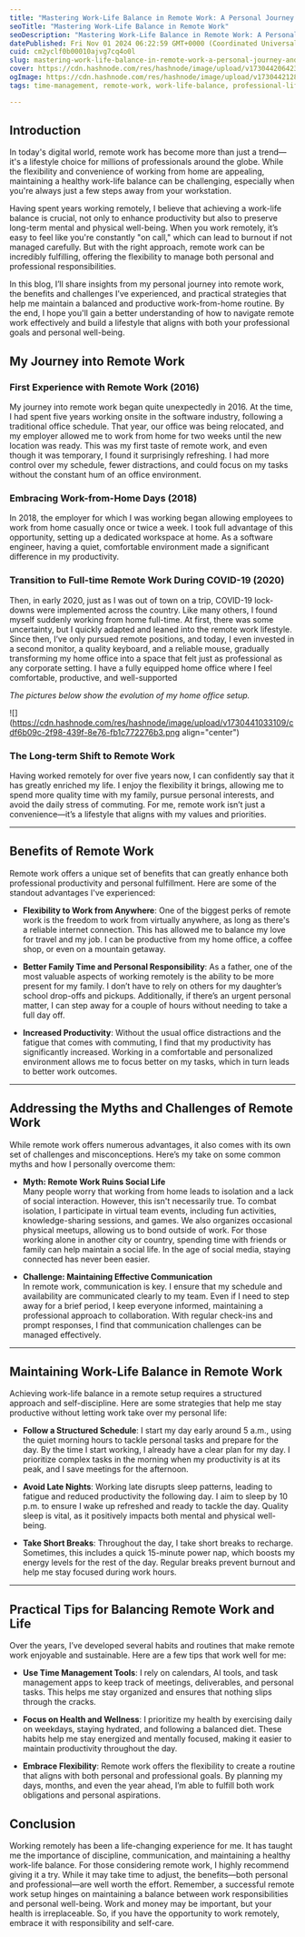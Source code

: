 ```yaml
---
title: "Mastering Work-Life Balance in Remote Work: A Personal Journey and Practical Tips"
seoTitle: "Mastering Work-Life Balance in Remote Work"
seoDescription: "Mastering Work-Life Balance in Remote Work: A Personal Journey and Practical Tips"
datePublished: Fri Nov 01 2024 06:22:59 GMT+0000 (Coordinated Universal Time)
cuid: cm2yclf0b00010ajvg7cq4o0l
slug: mastering-work-life-balance-in-remote-work-a-personal-journey-and-practical-tips
cover: https://cdn.hashnode.com/res/hashnode/image/upload/v1730442064230/91edf78f-9ab8-493a-b6ce-09a09feea2d1.png
ogImage: https://cdn.hashnode.com/res/hashnode/image/upload/v1730442128451/5c63578b-d1aa-4362-9e8d-7408b9621052.png
tags: time-management, remote-work, work-life-balance, professional-life

---
```


## Introduction

In today's digital world, remote work has become more than just a trend—it's a lifestyle choice for millions of professionals around the globe. While the flexibility and convenience of working from home are appealing, maintaining a healthy work-life balance can be challenging, especially when you're always just a few steps away from your workstation.

Having spent years working remotely, I believe that achieving a work-life balance is crucial, not only to enhance productivity but also to preserve long-term mental and physical well-being. When you work remotely, it’s easy to feel like you're constantly "on call," which can lead to burnout if not managed carefully. But with the right approach, remote work can be incredibly fulfilling, offering the flexibility to manage both personal and professional responsibilities.

In this blog, I’ll share insights from my personal journey into remote work, the benefits and challenges I’ve experienced, and practical strategies that help me maintain a balanced and productive work-from-home routine. By the end, I hope you'll gain a better understanding of how to navigate remote work effectively and build a lifestyle that aligns with both your professional goals and personal well-being.

## My Journey into Remote Work

### **First Experience with Remote Work (2016)**

My journey into remote work began quite unexpectedly in 2016. At the time, I had spent five years working onsite in the software industry, following a traditional office schedule. That year, our office was being relocated, and my employer allowed me to work from home for two weeks until the new location was ready. This was my first taste of remote work, and even though it was temporary, I found it surprisingly refreshing. I had more control over my schedule, fewer distractions, and could focus on my tasks without the constant hum of an office environment.

### **Embracing Work-from-Home Days (2018)**

In 2018, the employer for which I was working began allowing employees to work from home casually once or twice a week. I took full advantage of this opportunity, setting up a dedicated workspace at home. As a software engineer, having a quiet, comfortable environment made a significant difference in my productivity.

### **Transition to Full-time Remote Work During COVID-19 (2020)**

Then, in early 2020, just as I was out of town on a trip, COVID-19 lock-downs were implemented across the country. Like many others, I found myself suddenly working from home full-time. At first, there was some uncertainty, but I quickly adapted and leaned into the remote work lifestyle. Since then, I’ve only pursued remote positions, and today, I even invested in a second monitor, a quality keyboard, and a reliable mouse, gradually transforming my home office into a space that felt just as professional as any corporate setting. I have a fully equipped home office where I feel comfortable, productive, and well-supported

*The pictures below show the evolution of my home office setup.*

![](https://cdn.hashnode.com/res/hashnode/image/upload/v1730441033109/cdf6b09c-2f98-439f-8e76-fb1c772276b3.png align="center")

### **The Long-term Shift to Remote Work**

Having worked remotely for over five years now, I can confidently say that it has greatly enriched my life. I enjoy the flexibility it brings, allowing me to spend more quality time with my family, pursue personal interests, and avoid the daily stress of commuting. For me, remote work isn’t just a convenience—it’s a lifestyle that aligns with my values and priorities.

---

## Benefits of Remote Work

Remote work offers a unique set of benefits that can greatly enhance both professional productivity and personal fulfillment. Here are some of the standout advantages I've experienced:

* **Flexibility to Work from Anywhere**: One of the biggest perks of remote work is the freedom to work from virtually anywhere, as long as there's a reliable internet connection. This has allowed me to balance my love for travel and my job. I can be productive from my home office, a coffee shop, or even on a mountain getaway.
    
* **Better Family Time and Personal Responsibility**: As a father, one of the most valuable aspects of working remotely is the ability to be more present for my family. I don’t have to rely on others for my daughter’s school drop-offs and pickups. Additionally, if there’s an urgent personal matter, I can step away for a couple of hours without needing to take a full day off.
    
* **Increased Productivity**: Without the usual office distractions and the fatigue that comes with commuting, I find that my productivity has significantly increased. Working in a comfortable and personalized environment allows me to focus better on my tasks, which in turn leads to better work outcomes.
    

---

## Addressing the Myths and Challenges of Remote Work

While remote work offers numerous advantages, it also comes with its own set of challenges and misconceptions. Here’s my take on some common myths and how I personally overcome them:

* **Myth: Remote Work Ruins Social Life**  
    Many people worry that working from home leads to isolation and a lack of social interaction. However, this isn't necessarily true. To combat isolation, I participate in virtual team events, including fun activities, knowledge-sharing sessions, and games. We also organizes occasional physical meetups, allowing us to bond outside of work. For those working alone in another city or country, spending time with friends or family can help maintain a social life. In the age of social media, staying connected has never been easier.
    
* **Challenge: Maintaining Effective Communication**  
    In remote work, communication is key. I ensure that my schedule and availability are communicated clearly to my team. Even if I need to step away for a brief period, I keep everyone informed, maintaining a professional approach to collaboration. With regular check-ins and prompt responses, I find that communication challenges can be managed effectively.
    

---

## Maintaining Work-Life Balance in Remote Work

Achieving work-life balance in a remote setup requires a structured approach and self-discipline. Here are some strategies that help me stay productive without letting work take over my personal life:

* **Follow a Structured Schedule**: I start my day early around 5 a.m., using the quiet morning hours to tackle personal tasks and prepare for the day. By the time I start working, I already have a clear plan for my day. I prioritize complex tasks in the morning when my productivity is at its peak, and I save meetings for the afternoon.
    
* **Avoid Late Nights**: Working late disrupts sleep patterns, leading to fatigue and reduced productivity the following day. I aim to sleep by 10 p.m. to ensure I wake up refreshed and ready to tackle the day. Quality sleep is vital, as it positively impacts both mental and physical well-being.
    
* **Take Short Breaks**: Throughout the day, I take short breaks to recharge. Sometimes, this includes a quick 15-minute power nap, which boosts my energy levels for the rest of the day. Regular breaks prevent burnout and help me stay focused during work hours.
    

---

## Practical Tips for Balancing Remote Work and Life

Over the years, I’ve developed several habits and routines that make remote work enjoyable and sustainable. Here are a few tips that work well for me:

* **Use Time Management Tools**: I rely on calendars, AI tools, and task management apps to keep track of meetings, deliverables, and personal tasks. This helps me stay organized and ensures that nothing slips through the cracks.
    
* **Focus on Health and Wellness**: I prioritize my health by exercising daily on weekdays, staying hydrated, and following a balanced diet. These habits help me stay energized and mentally focused, making it easier to maintain productivity throughout the day.
    
* **Embrace Flexibility**: Remote work offers the flexibility to create a routine that aligns with both personal and professional goals. By planning my days, months, and even the year ahead, I’m able to fulfill both work obligations and personal aspirations.
    

## Conclusion

Working remotely has been a life-changing experience for me. It has taught me the importance of discipline, communication, and maintaining a healthy work-life balance. For those considering remote work, I highly recommend giving it a try. While it may take time to adjust, the benefits—both personal and professional—are well worth the effort. Remember, a successful remote work setup hinges on maintaining a balance between work responsibilities and personal well-being. Work and money may be important, but your health is irreplaceable. So, if you have the opportunity to work remotely, embrace it with responsibility and self-care.